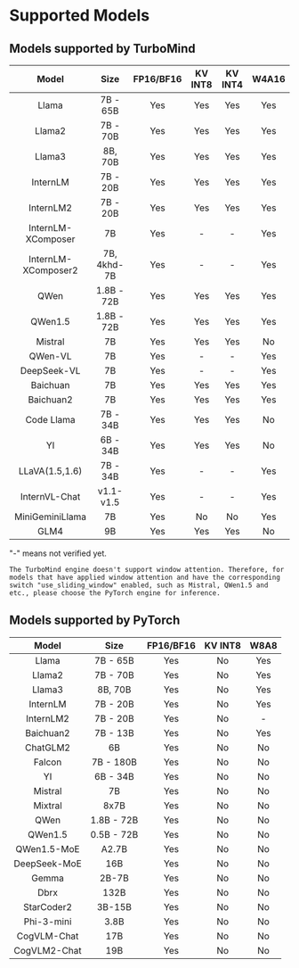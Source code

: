 # Supported Models

## Models supported by TurboMind

|        Model        |    Size     | FP16/BF16 | KV INT8 | KV INT4 | W4A16 |
| :-----------------: | :---------: | :-------: | :-----: | :-----: | :---: |
|        Llama        |  7B - 65B   |    Yes    |   Yes   |   Yes   |  Yes  |
|       Llama2        |  7B - 70B   |    Yes    |   Yes   |   Yes   |  Yes  |
|       Llama3        |   8B, 70B   |    Yes    |   Yes   |   Yes   |  Yes  |
|      InternLM       |  7B - 20B   |    Yes    |   Yes   |   Yes   |  Yes  |
|      InternLM2      |  7B - 20B   |    Yes    |   Yes   |   Yes   |  Yes  |
| InternLM-XComposer  |     7B      |    Yes    |    -    |    -    |  Yes  |
| InternLM-XComposer2 | 7B, 4khd-7B |    Yes    |    -    |    -    |  Yes  |
|        QWen         | 1.8B - 72B  |    Yes    |   Yes   |   Yes   |  Yes  |
|       QWen1.5       | 1.8B - 72B  |    Yes    |   Yes   |   Yes   |  Yes  |
|       Mistral       |     7B      |    Yes    |   Yes   |   Yes   |  No   |
|       QWen-VL       |     7B      |    Yes    |    -    |    -    |  Yes  |
|     DeepSeek-VL     |     7B      |    Yes    |    -    |    -    |  Yes  |
|      Baichuan       |     7B      |    Yes    |   Yes   |   Yes   |  Yes  |
|      Baichuan2      |     7B      |    Yes    |   Yes   |   Yes   |  Yes  |
|     Code Llama      |  7B - 34B   |    Yes    |   Yes   |   Yes   |  No   |
|         YI          |  6B - 34B   |    Yes    |   Yes   |   Yes   |  No   |
|   LLaVA(1.5,1.6)    |  7B - 34B   |    Yes    |    -    |    -    |  Yes  |
|    InternVL-Chat    | v1.1- v1.5  |    Yes    |    -    |    -    |  Yes  |
|   MiniGeminiLlama   |     7B      |    Yes    |   No    |   No    |  Yes  |
|        GLM4         |     9B      |    Yes    |   Yes   |   Yes   |  No   |

"-" means not verified yet.

```{note}
The TurboMind engine doesn't support window attention. Therefore, for models that have applied window attention and have the corresponding switch "use_sliding_window" enabled, such as Mistral, QWen1.5 and etc., please choose the PyTorch engine for inference.
```

## Models supported by PyTorch

|    Model     |    Size    | FP16/BF16 | KV INT8 | W8A8 |
| :----------: | :--------: | :-------: | :-----: | :--: |
|    Llama     |  7B - 65B  |    Yes    |   No    | Yes  |
|    Llama2    |  7B - 70B  |    Yes    |   No    | Yes  |
|    Llama3    |  8B, 70B   |    Yes    |   No    | Yes  |
|   InternLM   |  7B - 20B  |    Yes    |   No    | Yes  |
|  InternLM2   |  7B - 20B  |    Yes    |   No    |  -   |
|  Baichuan2   |  7B - 13B  |    Yes    |   No    | Yes  |
|   ChatGLM2   |     6B     |    Yes    |   No    |  No  |
|    Falcon    | 7B - 180B  |    Yes    |   No    |  No  |
|      YI      |  6B - 34B  |    Yes    |   No    |  No  |
|   Mistral    |     7B     |    Yes    |   No    |  No  |
|   Mixtral    |    8x7B    |    Yes    |   No    |  No  |
|     QWen     | 1.8B - 72B |    Yes    |   No    |  No  |
|   QWen1.5    | 0.5B - 72B |    Yes    |   No    |  No  |
| QWen1.5-MoE  |   A2.7B    |    Yes    |   No    |  No  |
| DeepSeek-MoE |    16B     |    Yes    |   No    |  No  |
|    Gemma     |   2B-7B    |    Yes    |   No    |  No  |
|     Dbrx     |    132B    |    Yes    |   No    |  No  |
|  StarCoder2  |   3B-15B   |    Yes    |   No    |  No  |
|  Phi-3-mini  |    3.8B    |    Yes    |   No    |  No  |
| CogVLM-Chat  |    17B     |    Yes    |   No    |  No  |
| CogVLM2-Chat |    19B     |    Yes    |   No    |  No  |
